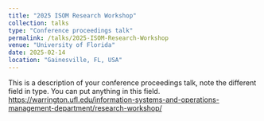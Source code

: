 ```yaml
---
title: "2025 ISOM Research Workshop"
collection: talks
type: "Conference proceedings talk"
permalink: /talks/2025-ISOM-Research-Workshop
venue: "University of Florida"
date: 2025-02-14
location: "Gainesville, FL, USA"
---
```


This is a description of your conference proceedings talk, note the different field in type. You can put anything in this field.
https://warrington.ufl.edu/information-systems-and-operations-management-department/research-workshop/
